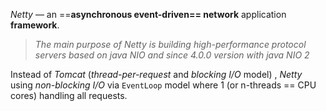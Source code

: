 *Netty* — an ==**asynchronous event-driven== network** application **framework**.

>*The main purpose of Netty is building high-performance protocol servers based on java NIO and since 4.0.0 version with java NIO 2*

Instead of *Tomcat* (*thread-per-request* and *blocking I/O* model) , *Netty* using *non-blocking I/O* via `EventLoop` model where 1 (or n-threads == CPU cores) handling all requests.

